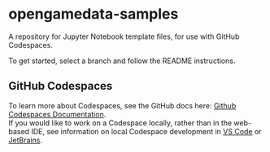 # opengamedata-samples

A repository for Jupyter Notebook template files, for use with GitHub Codespaces.

To get started, select a branch and follow the README instructions.

## GitHub Codespaces

To learn more about Codespaces, see the GitHub docs here: [Github Codespaces Documentation](https://docs.github.com/en/codespaces).  
If you would like to work on a Codespace locally, rather than in the web-based IDE, see information on local Codespace development in
[VS Code](https://docs.github.com/en/codespaces/developing-in-codespaces/using-github-codespaces-in-visual-studio-code) or
[JetBrains](https://docs.github.com/en/codespaces/developing-in-codespaces/using-github-codespaces-in-your-jetbrains-ide).
